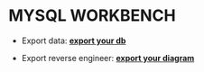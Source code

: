 # MYSQL WORKBENCH

- Export data: [**export your db**](https://dev.mysql.com/doc/workbench/en/wb-admin-export-import-management.html)

- Export reverse engineer: [**export your diagram**](https://dataedo.com/kb/tools/mysql-workbench/create-database-diagram)
